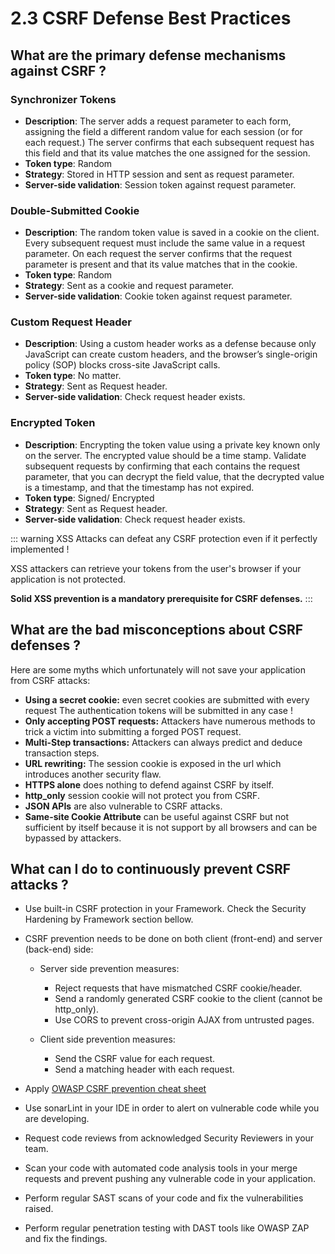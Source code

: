 # 2.3 CSRF Defense Best Practices

## What are the primary defense mechanisms against CSRF ?

### Synchronizer Tokens

- **Description**: The server adds a request parameter to each form, assigning the field a different random value for each session (or for each request.) The server confirms that each subsequent request has this field and that its value matches the one assigned for the session.
- **Token type**: Random
- **Strategy**: Stored in HTTP session and sent as request parameter.
- **Server-side validation**: Session token against request parameter.

### Double-Submitted Cookie

- **Description**: The random token value is saved in a cookie on the client. Every subsequent request must include the same value in a request parameter. On each request the server confirms that the request parameter is present and that its value matches that in the cookie.
- **Token type**: Random
- **Strategy**: Sent as a cookie and request parameter.
- **Server-side validation**: Cookie token against request parameter.

### Custom Request Header

- **Description**: Using a custom header works as a defense because only JavaScript can create custom headers, and the browser’s single-origin policy (SOP) blocks cross-site JavaScript calls.
- **Token type**: No matter.
- **Strategy**: Sent as Request header.
- **Server-side validation**: Check request header exists.

### Encrypted Token

- **Description**: Encrypting the token value using a private key known only on the server. The encrypted value should be a time stamp. Validate subsequent requests by confirming that each contains the request parameter, that you can decrypt the field value, that the decrypted value is a timestamp, and that the timestamp has not expired.
- **Token type**: Signed/ Encrypted
- **Strategy**: Sent as Request header.
- **Server-side validation**: Check request header exists.

::: warning
XSS Attacks can defeat any CSRF protection even if it perfectly implemented !

XSS attackers can retrieve your tokens from the user's browser if your application is not protected.

**Solid XSS prevention is a mandatory prerequisite for CSRF defenses.**
:::

## What are the bad misconceptions about CSRF defenses ?

Here are some myths which unfortunately will not save your application from CSRF attacks:

- **Using a secret cookie:** even secret cookies are submitted with every request The authentication tokens will be submitted in any case !
- **Only accepting POST requests:** Attackers have numerous methods to trick a victim into submitting a forged POST request.
- **Multi-Step transactions:** Attackers can always predict and deduce transaction steps.
- **URL rewriting:** The session cookie is exposed in the url which introduces another security flaw.
- **HTTPS alone** does nothing to defend against CSRF by itself.
- **http_only** session cookie will not protect you from CSRF.
- **JSON APIs** are also vulnerable to CSRF attacks.
- **Same-site Cookie Attribute** can be useful against CSRF but not sufficient by itself because it is not support by all browsers and can be bypassed by attackers.

## What can I do to continuously prevent CSRF attacks ?

- Use built-in CSRF protection in your Framework. Check the Security Hardening by Framework section bellow.
- CSRF prevention needs to be done on both client (front-end) and server (back-end) side:
  
  - Server side prevention measures:
    
    - Reject requests that have mismatched CSRF cookie/header.
    - Send a randomly generated CSRF cookie to the client (cannot be http_only).
    - Use CORS to prevent cross-origin AJAX from untrusted pages.
   
  - Client side prevention measures: 
 
    - Send the CSRF value for each request.
    - Send a matching header with each request.
  
- Apply [OWASP CSRF prevention cheat sheet](https://cheatsheetseries.owasp.org/cheatsheets/Cross-Site_Request_Forgery_Prevention_Cheat_Sheet.html)
  
- Use sonarLint in your IDE in order to alert on vulnerable code while you are developing. 
  
- Request code reviews from acknowledged Security Reviewers in your team.
  
- Scan your code with automated code analysis tools in your merge requests and prevent pushing any vulnerable code in your application.
  
- Perform regular SAST scans of your code and fix the vulnerabilities raised.
  
- Perform regular penetration testing with DAST tools like OWASP ZAP and fix the findings.
